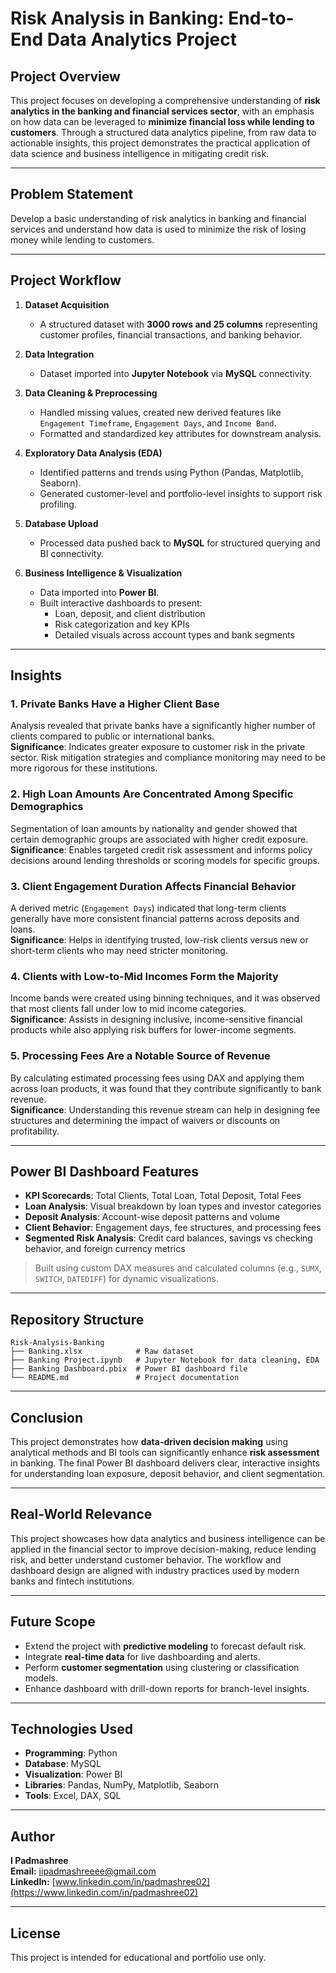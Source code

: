 # Risk Analysis in Banking: End-to-End Data Analytics Project

##  Project Overview

This project focuses on developing a comprehensive understanding of **risk analytics in the banking and financial services sector**, with an emphasis on how data can be leveraged to **minimize financial loss while lending to customers**. Through a structured data analytics pipeline, from raw data to actionable insights, this project demonstrates the practical application of data science and business intelligence in mitigating credit risk.

---

##  Problem Statement

Develop a basic understanding of risk analytics in banking and financial services and understand how data is used to minimize the risk of losing money while lending to customers.

---

##  Project Workflow

1. **Dataset Acquisition**
   - A structured dataset with **3000 rows and 25 columns** representing customer profiles, financial transactions, and banking behavior.
   
2. **Data Integration**
   - Dataset imported into **Jupyter Notebook** via **MySQL** connectivity.
   
3. **Data Cleaning & Preprocessing**
   - Handled missing values, created new derived features like `Engagement Timeframe`, `Engagement Days`, and `Income Band`.
   - Formatted and standardized key attributes for downstream analysis.

4. **Exploratory Data Analysis (EDA)**
   - Identified patterns and trends using Python (Pandas, Matplotlib, Seaborn).
   - Generated customer-level and portfolio-level insights to support risk profiling.

5. **Database Upload**
   - Processed data pushed back to **MySQL** for structured querying and BI connectivity.

6. **Business Intelligence & Visualization**
   - Data imported into **Power BI**.
   - Built interactive dashboards to present:
     - Loan, deposit, and client distribution
     - Risk categorization and key KPIs
     - Detailed visuals across account types and bank segments

---

##  Insights

### 1. Private Banks Have a Higher Client Base  
Analysis revealed that private banks have a significantly higher number of clients compared to public or international banks.  
**Significance**: Indicates greater exposure to customer risk in the private sector. Risk mitigation strategies and compliance monitoring may need to be more rigorous for these institutions.


### 2. High Loan Amounts Are Concentrated Among Specific Demographics  
Segmentation of loan amounts by nationality and gender showed that certain demographic groups are associated with higher credit exposure.  
**Significance**: Enables targeted credit risk assessment and informs policy decisions around lending thresholds or scoring models for specific groups.


### 3. Client Engagement Duration Affects Financial Behavior  
A derived metric (`Engagement Days`) indicated that long-term clients generally have more consistent financial patterns across deposits and loans.  
**Significance**: Helps in identifying trusted, low-risk clients versus new or short-term clients who may need stricter monitoring.


### 4. Clients with Low-to-Mid Incomes Form the Majority  
Income bands were created using binning techniques, and it was observed that most clients fall under low to mid income categories.  
**Significance**: Assists in designing inclusive, income-sensitive financial products while also applying risk buffers for lower-income segments.


### 5. Processing Fees Are a Notable Source of Revenue  
By calculating estimated processing fees using DAX and applying them across loan products, it was found that they contribute significantly to bank revenue.  
**Significance**: Understanding this revenue stream can help in designing fee structures and determining the impact of waivers or discounts on profitability.

---

##  Power BI Dashboard Features

- **KPI Scorecards**: Total Clients, Total Loan, Total Deposit, Total Fees
- **Loan Analysis**: Visual breakdown by loan types and investor categories
- **Deposit Analysis**: Account-wise deposit patterns and volume
- **Client Behavior**: Engagement days, fee structures, and processing fees
- **Segmented Risk Analysis**: Credit card balances, savings vs checking behavior, and foreign currency metrics

> Built using custom DAX measures and calculated columns (e.g., `SUMX`, `SWITCH`, `DATEDIFF`) for dynamic visualizations.

---

##  Repository Structure

```
Risk-Analysis-Banking
├── Banking.xlsx            # Raw dataset
├── Banking Project.ipynb   # Jupyter Notebook for data cleaning, EDA
├── Banking Dashboard.pbix  # Power BI dashboard file
└── README.md               # Project documentation

```
---

##  Conclusion

This project demonstrates how **data-driven decision making** using analytical methods and BI tools can significantly enhance **risk assessment** in banking. The final Power BI dashboard delivers clear, interactive insights for understanding loan exposure, deposit behavior, and client segmentation.

---

##  Real-World Relevance

This project showcases how data analytics and business intelligence can be applied in the financial sector to improve decision-making, reduce lending risk, and better understand customer behavior. The workflow and dashboard design are aligned with industry practices used by modern banks and fintech institutions.

---

##  Future Scope

- Extend the project with **predictive modeling** to forecast default risk.
- Integrate **real-time data** for live dashboarding and alerts.
- Perform **customer segmentation** using clustering or classification models.
- Enhance dashboard with drill-down reports for branch-level insights.

---

##  Technologies Used

- **Programming**: Python
- **Database**: MySQL
- **Visualization**: Power BI
- **Libraries**: Pandas, NumPy, Matplotlib, Seaborn
- **Tools**: Excel, DAX, SQL

---

##  Author

**I Padmashree**  
**Email:** [iipadmashreeee@gmail.com](mailto:iipadmashreeee@gmail.com)  
**LinkedIn:** [www.linkedin.com/in/padmashree02](https://www.linkedin.com/in/padmashree02)

---

##  License

This project is intended for educational and portfolio use only.


